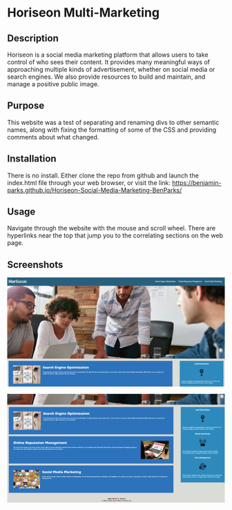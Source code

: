 # Horiseon Multi-Marketing

## Description
Horiseon is a social media marketing platform that allows users to take control of who sees their content. It provides many meaningful ways of approaching multiple kinds of advertisement, whether on social media or search engines. We also provide resources to build and maintain, and manage a positive public image.

## Purpose

This website was a test of separating and renaming divs to other semantic names, along with fixing the formatting of some of the CSS and providing comments about what changed. 

## Installation

There is no install. Either clone the repo from github and launch the index.html file through your web browser, or visit the link: https://benjamin-parks.github.io/Horiseon-Social-Media-Marketing-BenParks/


## Usage

Navigate through the website with the mouse and scroll wheel. There are hyperlinks near the top that jump you to the correlating sections on the web page.

## Screenshots

![Top of webpage](./assets/images/Website-top.jpeg?raw=true "Top of webpage")

![Bottom of webpage](./assets/images/Website-bottom.jpeg?raw=true "Bottom of webpage")